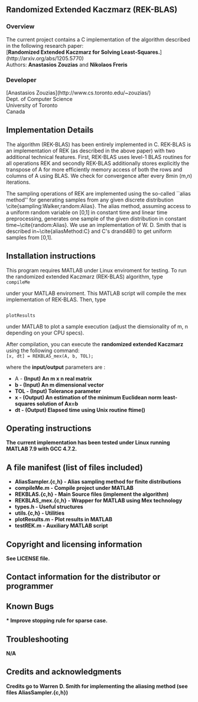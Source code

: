 <h2> Randomized Extended Kaczmarz (REK-BLAS)</h2>
<h3> Overview </h3>
The current project contains a C implementation of the algorithm described in the following research paper:
<br>
[<b>Randomized Extended Kaczmarz for Solving Least-Squares.</b>](http://arxiv.org/abs/1205.5770)
<br>
Authors: <b>Anastasios Zouzias</b> and <b>Nikolaos Freris</b> 
<br>

<h3> Developer </h3>
[Anastasios Zouzias](http://www.cs.toronto.edu/~zouzias/)
<br>
Dept. of Computer Science
<br>
University of Toronto
<br>
Canada

<h2>
Implementation Details
</h2>
The algorithm (REK-BLAS) has been entirely implemented in C. REK-BLAS is an implementation of REK (as described
in the above paper) with two additional technical features. First, REK-BLAS uses level-1 BLAS routines for 
all operations REK 
and secondly REK-BLAS additionally stores explicitly the transpose of A for more efficiently memory access 
of both the rows and columns of A using BLAS. We check for convergence after every 8min (m,n) iterations. 

The sampling operations of REK are implemented using the so-called ``alias method'' for generating samples 
from any given discrete distribution \cite{sampling:Walker,random:Alias}. The alias method, assuming access 
to a uniform random variable on [0,1] in constant time and linear time preprocessing, generates one sample
of the given distribution in constant time~\cite{random:Alias}. We use an implementation of W. D. Smith that 
is described in~\cite{aliasMethod:C} and C's <it>drand48</it>() to get uniform samples from [0,1].


<h2>
Installation instructions
</h2>
This program requires MATLAB under Linux enviroment for testing. To run the randomized extended Kaczmarz (REK-BLAS) algorithm, type

<code>
compileMe
</code>

under your MATLAB enviroment. This MATLAB script will compile the mex implementation of REK-BLAS. Then, type

<code>
plotResults
</code>

under MATLAB to plot a sample execution (adjust the diemsionality of m, n depending on your CPU specs).

<p>
After compilation, you can execute the <b>randomized extended Kaczmarz</b> using the following command:

<code>
[x, dt] = REKBLAS_mex(A, b, TOL);
</code>

where the <b>input/output</b> parameters are : 

+ A        - <b>(Input) An m x n real matrix
+ b        - <b>(Input) An m dimensional vector
+ TOL      - <b>(Input) Tolerance parameter
+ x        - <b>(Output) An estimation of the minimum Euclidean norm least-squares solution of Ax=b
+ dt       - <b>(Output) Elapsed time using Unix routine ftime()

<h2>
Operating instructions
</h2>

The current implementation has been tested under Linux running MATLAB 7.9 with GCC 4.7.2.

<h2>
A file manifest (list of files included)
</h2>

* AliasSampler.{c,h} - <b> Alias sampling method for finite distributions</b>
* compileMe.m        - <b> Compile project under MATLAB </b>
* REKBLAS.{c,h}      - <b> Main Source files (implement the algorithm) </b>
* REKBLAS_mex.{c,h}  - <b> Wrapper for MATLAB using Mex technology </b>
* types.h            - <b> Useful structures </b>
* utils.{c,h}        - <b> Utilities </b>
* plotResults.m      - <b> Plot results in MATLAB </b>
* testREK.m          - <b> Auxiliary MATLAB script </b>

<h2>
Copyright and licensing information
</h2>

See LICENSE file.

<h2>
Contact information for the distributor or programmer
</h2>

<h2>
Known Bugs
</h2>
* Improve stopping rule for sparse case.

<h2>
Troubleshooting
</h2>

N/A

<h2>
Credits and acknowledgments
</h2>

Credits go to Warren D. Smith for implementing the aliasing method (see files AliasSampler.{c,h})
